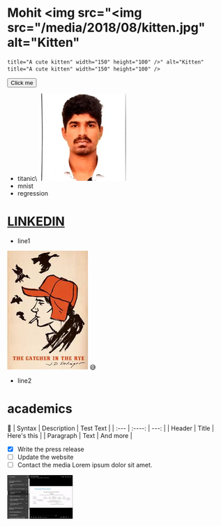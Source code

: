 # Mohit                                                                             <img src="<img src="/media/2018/08/kitten.jpg" alt="Kitten"
	title="A cute kitten" width="150" height="100" />" alt="Kitten"
	title="A cute kitten" width="150" height="100" />


<button name="button" onclick="http://www.google.com">Click me</button>
+ titanic\                         ![](0.jpg)
+ mnist
+ regression
# [LINKEDIN](https://www.linkedin.com/in/mohit-kaushik-115829160)
+ line1

![](hc.jpg)
:sweat_smile:

+ line2
# academics
:light_rail:
| Syntax      | Description | Test Text     |
| :---        |    :----:   |          ---: |
| Header      | Title       | Here's this   |
| Paragraph   | Text        | And more      |
- [x] Write the press release
- [ ] Update the website
- [ ] Contact the media
Lorem ipsum dolor sit amet.

<img src="https://github.com/mohitkkr/Mohit/blob/master/images/Screenshot%20(2).png"
	title="A cute kitten" width="150" height="100" />
